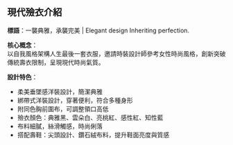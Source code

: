 ## 現代殮衣介紹

**標語**：一襲典雅，承襲完美 | Elegant design Inheriting perfection.

**核心概念**：  
以自我風格架構人生最後一套衣服，邀請時裝設計師參考女性時尚風格，創新突破傳統壽衣限制，呈現現代時尚氣質。

**設計特色**：
- 柔美垂墜感洋裝設計，簡潔典雅
- 綁帶式洋裝設計，穿著便利，符合多種身形
- 附同色胸前圍布，可調整領口高低
- 殮衣顏色：典雅黑、雲朵白、亮桃紅、感性紅、知性藍
- 布料細膩，絲滑觸感，時尚俐落
- 搭配壽鞋：尖頭設計、鑽石絨布料，提升鞋面亮度與質感
